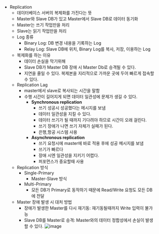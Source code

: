 - Replication
    - 데이터베이스 서버의 복제화를 가진다는 뜻
    - Master와 Slave DB가 있고 Master에서 Slave DB로 데이터 동기화
    - Master는 쓰기 작업만을 처리
    - Slave는 읽기 작업만을 처리
    - Log 종류
        - Binary Log: DB 변경 내용을 기록하는 Log
        - Relay Log: Slave DB에 위치, Binary Log를 복사, 저장, 이용하는 Log
    - 복제화를 하는 이유
        - 데이터 손실을 막기위해
        - Slave DB가 Master DB 장애 시 Master Db로 승격될 수 있다.
        - 지연을 줄일 수 있다. 복제본을 지리적으로 가까운 곳에 두어 빠르게 접속할 수 있다.
    - Replication Lag
        - master에서 slave로 복사되는 시간을 말함
        - 수행 시간이 길어지게 되면 데이터 일관성에 문제가 생길 수 있다.
            - ****Synchronous replication****
                - 쓰기 성공시 성공했다는 메시지를 보냄
                - 데이터 일관성을 지킬 수 있다.
                - 데이터 쓰기가 될 때까지 기다려야 하므로 시간이 오래 걸린다.
                - 쓰기 장애가 나면 쓰기 자체가 실패가 된다.
                - 은행,항공 시스템 사용
            - ****Asynchronous replication****
                - 쓰기 요청시에 master에 바로 적용 후에 성공 메시지를 보냄
                - 쓰기가 빠르다
                - 장애 시엔 일관성을 지키기 어렵다.
                - 퍼포먼스가 중요할때 사용
    - Replication 방식
        - Single-Primary
            - Master-Slave 방식
        - Multi-Primary
            - 모든 DB가 Primary로 동작하기 때문에 Read/Write 요청도 모든 DB에 전달
    - Master 장애 발생 시 대처 방법
        - 장애가 발생한 Master를 다시 재기동: 재기동될때까지 Write 입력이 불가능
        - Slave DB를 Master로 승격: Master와의 데이터 정합성에서 손실이 발생할 수 있다.
![image](https://user-images.githubusercontent.com/58693617/156773407-429541ea-51a5-42f0-893a-d38bf123b3b6.png)
